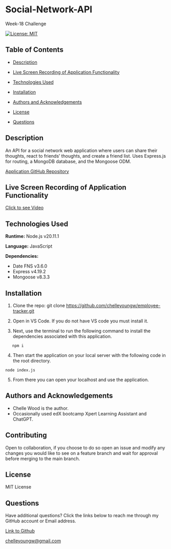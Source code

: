 # Social-Network-API
Week-18 Challenge

[![License: MIT](https://img.shields.io/badge/License-MIT-blue.svg)](https://opensource.org/licenses/MIT)

## Table of Contents

 * [Description](#description)

 * [Live Screen Recording of Application Functionality](#live-screen-recording-of-application-functionality)

 * [Technologies Used](#technologies-used)

 * [Installation](#installation)

 * [Authors and Acknowledgements](#authors-and-acknowledgements)

 * [License](#license)

 * [Questions](#questions)

## Description

An API for a social network web application where users can share their thoughts, react to friends’ thoughts, and create a friend list. Uses Express.js for routing, a MongoDB database, and the Mongoose ODM.

[Application GitHub Repository](https://github.com/chelleyoungw/social-network-api.git)

## Live Screen Recording of Application Functionality

[Click to see Video](https://drive.google.com/file/d/18hy4obYr9dNK1NpCJ0DLZ9NP1Su9x_jo/view)

## Technologies Used

**Runtime:** Node.js v20.11.1

**Language:** JavaScript

**Dependencies:**

- Date FNS v3.6.0
- Express v4.19.2
- Mongoose v8.3.3

## Installation

1. Clone the repo:
   git clone https://github.com/chelleyoungw/employee-tracker.git

2. Open in VS Code. If you do not have VS code you must install it.

3. Next, use the terminal to run the following command to install the dependencies associated with this application.
```
   npm i
```
4. Then start the application on your local server with the following code in the root directory.
```
node index.js
```
5. From there you can open your localhost and use the application.

## Authors and Acknowledgements

- Chelle Wood is the author.
- Occasionally used edX bootcamp Xpert Learning Assistant and ChatGPT. 

## Contributing

Open to collaboration, if you choose to do so open an issue and modify any changes you would like to see on a feature branch and wait for approval before merging to the main branch.

## License

MIT License

## Questions

Have additional questions? Click the links below to reach me through my GitHub account or Email address.

[Link to Github](https://github.com/chelleyoungw)

<a href="mailto:chelleyoungw@gmail.com">chelleyoungw@gmail.com</a>